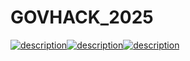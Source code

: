 # GOVHACK_2025

<p><a href="https://app--service-nav-18c9ca6d.base44.app/" target="_blank">
<img src="https://imgur.com/jwYc0V8.png" alt="description" style="max-height: 600px; max-width:600px;"><img src="https://imgur.com/pfpgujp.png" alt="description" style="max-height: 600px; max-width:600px;"><img src="https://imgur.com/kjztIWS.png" alt="description" style="max-height: 600px; max-width:600px;">
</a></p>
